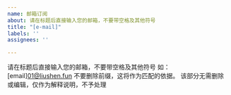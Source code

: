 ```yaml
---
name: 邮箱订阅
about: 请在标题后直接输入您的邮箱，不要带空格及其他符号
title: "[e-mail]"
labels: ''
assignees: ''

---
```


请在标题后直接输入您的邮箱，不要带空格及其他符号
如：[email]01@liushen.fun
不要删除前缀，这将作为匹配的依据。
该部分无需删除或编辑，仅作为解释说明，不予处理

